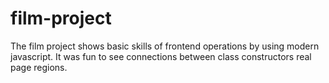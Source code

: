 # film-project

The film project shows basic skills of frontend operations by using modern javascript.
It was fun to see connections between class constructors real page regions.
